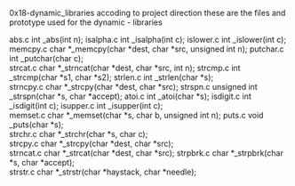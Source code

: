 0x18-dynamic_libraries
accoding to project direction these are the files and prototype used for the dynamic - libraries

abs.c   		int _abs(int n);
isalpha.c 		int _isalpha(int c); 
islower.c		int _islower(int c);  
memcpy.c  		char *_memcpy(char *dest, char *src, unsigned int n);
putchar.c		int _putchar(char c);  
strcat.c  		char *_strncat(char *dest, char *src, int n);
strcmp.c  	       int _strcmp(char *s1, char *s2);
strlen.c		int _strlen(char *s);   
strncpy.c  		char *_strcpy(char *dest, char *src);
strspn.c		unsigned int _strspn(char *s, char *accept);
atoi.c  		int _atoi(char *s);
isdigit.c  		int _isdigit(int c);
isupper.c		int _isupper(int c);  
memset.c     char *_memset(char *s, char b, unsigned int n); 
puts.c		void _puts(char *s);     
strchr.c     char *_strchr(char *s, char c);  
strcpy.c 	char *_strcpy(char *dest, char *src);  
strncat.c     char *_strcat(char *dest, char *src);
strpbrk.c  char *_strpbrk(char *s, char *accept);  
strstr.c  char *_strstr(char *haystack, char *needle);


